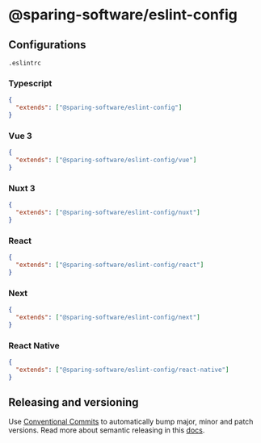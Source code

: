 # @sparing-software/eslint-config

## Configurations

`.eslintrc`

### Typescript

```json
{
  "extends": ["@sparing-software/eslint-config"]
}
```

### Vue 3

```json
{
  "extends": ["@sparing-software/eslint-config/vue"]
}
```

### Nuxt 3

```json
{
  "extends": ["@sparing-software/eslint-config/nuxt"]
}
```

### React

```json
{
  "extends": ["@sparing-software/eslint-config/react"]
}
```

### Next

```json
{
  "extends": ["@sparing-software/eslint-config/next"]
}
```

### React Native

```json
{
  "extends": ["@sparing-software/eslint-config/react-native"]
}
```

## Releasing and versioning

Use [Conventional Commits](https://www.conventionalcommits.org/en/v1.0.0/) to automatically bump major, minor and patch versions. Read more about semantic releasing in this [docs](https://semantic-release.gitbook.io/semantic-release/recipes/release-workflow).
